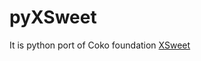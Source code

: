 # pyXSweet
It is python port of Coko foundation [XSweet](https://gitlab.coko.foundation/XSweet/XSweet)
